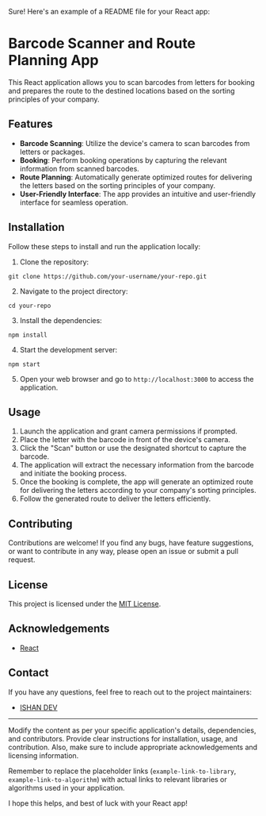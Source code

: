 Sure! Here's an example of a README file for your React app:

# Barcode Scanner and Route Planning App

This React application allows you to scan barcodes from letters for booking and prepares the route to the destined locations based on the sorting principles of your company.

## Features

- **Barcode Scanning**: Utilize the device's camera to scan barcodes from letters or packages.
- **Booking**: Perform booking operations by capturing the relevant information from scanned barcodes.
- **Route Planning**: Automatically generate optimized routes for delivering the letters based on the sorting principles of your company.
- **User-Friendly Interface**: The app provides an intuitive and user-friendly interface for seamless operation.

## Installation

Follow these steps to install and run the application locally:

1. Clone the repository:

```
git clone https://github.com/your-username/your-repo.git
```

2. Navigate to the project directory:

```
cd your-repo
```

3. Install the dependencies:

```
npm install
```

4. Start the development server:

```
npm start
```

5. Open your web browser and go to `http://localhost:3000` to access the application.

## Usage

1. Launch the application and grant camera permissions if prompted.
2. Place the letter with the barcode in front of the device's camera.
3. Click the "Scan" button or use the designated shortcut to capture the barcode.
4. The application will extract the necessary information from the barcode and initiate the booking process.
5. Once the booking is complete, the app will generate an optimized route for delivering the letters according to your company's sorting principles.
6. Follow the generated route to deliver the letters efficiently.

## Contributing

Contributions are welcome! If you find any bugs, have feature suggestions, or want to contribute in any way, please open an issue or submit a pull request.

## License

This project is licensed under the [MIT License](https://opensource.org/licenses/MIT).

## Acknowledgements

- [React](https://reactjs.org/)

## Contact

If you have any questions, feel free to reach out to the project maintainers:

- [ISHAN DEV](mailto:BRAINCODEISHAN@GMAIL.COM)

---

Modify the content as per your specific application's details, dependencies, and contributors. Provide clear instructions for installation, usage, and contribution. Also, make sure to include appropriate acknowledgements and licensing information.

Remember to replace the placeholder links (`example-link-to-library`, `example-link-to-algorithm`) with actual links to relevant libraries or algorithms used in your application.

I hope this helps, and best of luck with your React app!
